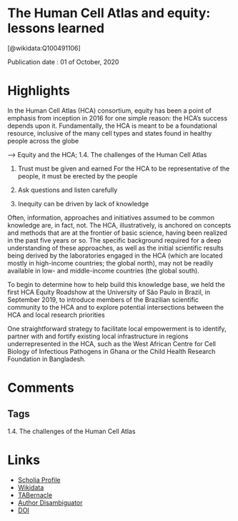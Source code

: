 
The Human Cell Atlas and equity: lessons learned
================================================
  
  [@wikidata:Q100491106]  
  
Publication date : 01 of October, 2020  

# Highlights

In the Human Cell Atlas (HCA) consortium, equity has been a point of emphasis from inception in 2016 for one simple reason: the HCA’s success depends upon it. Fundamentally, the HCA is meant to be a foundational resource, inclusive of the many cell types and states found in healthy people across the globe

--> Equity and the HCA; 1.4. The challenges of the Human Cell Atlas

1. Trust must be given and earned
For the HCA to be representative of the people, it must be erected by the people

2. Ask questions and listen carefully
3. Inequity can be driven by lack of knowledge

Often, information, approaches and initiatives assumed to be common knowledge are, in fact, not. The HCA, illustratively, is anchored on concepts and methods that are at the frontier of basic science, having been realized in the past five years or so. The specific background required for a deep understanding of these approaches, as well as the initial scientific results being derived by the laboratories engaged in the HCA (which are located mostly in high-income countries; the global north), may not be readily available in low- and middle-income countries (the global south).

To begin to determine how to help build this knowledge base, we held the first HCA Equity Roadshow at the University of São Paulo in Brazil, in September 2019, to introduce members of the Brazilian scientific community to the HCA and to explore potential intersections between the HCA and local research priorities


One straightforward strategy to facilitate local empowerment is to identify, partner with and fortify existing local infrastructure in regions underrepresented in the HCA, such as the West African Centre for Cell Biology of Infectious Pathogens in Ghana or the Child Health Research Foundation in Bangladesh.
# Comments

## Tags


1.4. The challenges of the Human Cell Atlas

# Links
  
 * [Scholia Profile](https://scholia.toolforge.org/work/Q100491106)  
 * [Wikidata](https://www.wikidata.org/wiki/Q100491106)  
 * [TABernacle](https://tabernacle.toolforge.org/?#/tab/manual/Q100491106/P921%3BP4510)  
 * [Author Disambiguator](https://author-disambiguator.toolforge.org/work_item_oauth.php?id=Q100491106&batch_id=&match=1&author_list_id=&doit=Get+author+links+for+work)  
 * [DOI](https://doi.org/10.1038/S41591-020-1100-4)  
